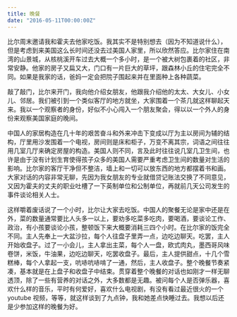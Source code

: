 ```yaml
---
title: 晚餐
date: "2016-05-11T00:00:00Z"
---
```


比尔周末邀请我和霍夫去他家吃饭。我其实不是特别想去（因为不知道说什么），但是考虑到来美国这么长时间还没去过美国人家里，所以欣然答应。比尔家住在南湾的山景城，从核桃溪开车过去大概一个多小时，是一个被大树包裹着的社区，非常安静。他家的房子又扁又大，门口有一片巨大的草坪，跟森林小丘的住宅完全不同。如果是我家的话，爸妈一定会把院子围起来并在里面种上各种蔬菜。

敲了敲门，比尔来开门，我向他介绍女朋友，他跟我介绍他的太太、大女儿、小女儿、邻居。我们被引到一个类似客厅的地方就坐，大家围着一个茶几就这样聊起天来。我以一个观察者的身份，好似不小心闯入一个朋友聚会，得以以一个外人的身份来观察美国家庭的晚间。

中国人的家居构造在几十年的艰苦奋斗和外来冲击下变成以厅为主以房间为辅的结构，厅里用沙发围着一个电视，房间则是床和柜子，万变不离其宗，词语之间往往用几室几厅来确定房屋的构造。美国人则不同，言及此时往往说几室几卫生间，也许是由于没有计划生育使得孩子众多的美国人需要严重考虑卫生间的数量对生活的影响。比尔家的客厅干净但不整洁，墙上和一切可以放东西的地方都摆着书和画。大家对话的内容非常无聊，先因为我女朋友的专业就借贷记账法交换了不同意见，又因为霍夫的丈夫的职业吐槽了一下英制单位和公制单位，再就前几天公司发生的事件谈论相关人士。

这样嚼着废话说了一个小时，比尔让大家去吃饭。中国人的聚餐无论是家中还是在外，菜的数量通常要比人头多一以上，要劝多吃菜多吃肉，要喝酒，要谈论工作、政治，有小孩要谈论小孩，整顿饭下来大概要消耗三四个小时。在比尔家的饭完全不同。主人先奉上一大盆沙拉，每个人往盘子里弄一点，边吃边聊天。吃罢，主人开始收盘子。过了一小会儿，主人拿出主菜，每个人一盘，欧式肉丸，墨西哥风味卷饼，米饭，牛油果，边吃边聊天，吃罢收盘子。最后，主人提供甜点，十几个雪糕棒，每个人拿起一支，吭哧吭哧啃了一通，然后，主人收盘子。整个晚餐节奏紧凑，基本就是在上盘子和收盘子中结束。贯穿着整个晚餐的对话也如刚才一样无聊透顶，除了一些有营养的对话之外，大多数都是无趣。被问每个人是否弹乐器，喜欢什么样的音乐，平时有何爱好，喜欢什么电视剧，有没有看过最近很火的一个 youtube 视频，等等，就这样谈到了九点钟，我和她差点快睡过去。我想以后还是少参加这样的晚餐为好。
